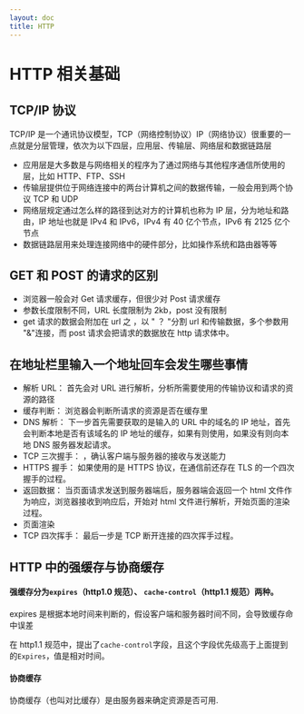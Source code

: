 ```yaml
---
layout: doc
title: HTTP
---
```


# HTTP 相关基础

## TCP/IP 协议

TCP/IP 是一个通讯协议模型，TCP（网络控制协议）IP（网络协议）很重要的一点就是分层管理，依次为以下四层，应用层、传输层、网络层和数据链路层

- 应用层是大多数是与网络相关的程序为了通过网络与其他程序通信所使用的层，比如 HTTP、FTP、SSH
- 传输层提供位于网络连接中的两台计算机之间的数据传输，一般会用到两个协议 TCP 和 UDP
- 网络层规定通过怎么样的路径到达对方的计算机也称为 IP 层，分为地址和路由，IP 地址也就是 IPv4 和 IPv6，IPv4 有 40 亿个节点，IPv6 有 2125 亿个节点
- 数据链路层用来处理连接网络中的硬件部分，比如操作系统和路由器等等

## GET 和 POST 的请求的区别

- 浏览器一般会对 Get 请求缓存，但很少对 Post 请求缓存
- 参数长度限制不同，URL 长度限制为 2kb，post 没有限制
- get 请求的数据会附加在 url 之 ，以 " ？ "分割 url 和传输数据，多个参数用 "&"连接，而 post 请求会把请求的数据放在 http 请求体中。

## 在地址栏里输入一个地址回车会发生哪些事情

- 解析 URL： 首先会对 URL 进行解析，分析所需要使用的传输协议和请求的资源的路径
- 缓存判断： 浏览器会判断所请求的资源是否在缓存里
- DNS 解析： 下一步首先需要获取的是输入的 URL 中的域名的 IP 地址，首先会判断本地是否有该域名的 IP 地址的缓存，如果有则使用，如果没有则向本地 DNS 服务器发起请求。
- TCP 三次握手： ，确认客户端与服务器的接收与发送能力
- HTTPS 握手： 如果使用的是 HTTPS 协议，在通信前还存在 TLS 的一个四次握手的过程。
- 返回数据： 当页面请求发送到服务器端后，服务器端会返回一个 html 文件作为响应，浏览器接收到响应后，开始对 html 文件进行解析，开始页面的渲染过程。
- 页面渲染
- TCP 四次挥手： 最后一步是 TCP 断开连接的四次挥手过程。

## HTTP 中的强缓存与协商缓存

#### 强缓存分为`expires`（http1.0 规范）、 `cache-control`（http1.1 规范）两种。

expires 是根据本地时间来判断的，假设客户端和服务器时间不同，会导致缓存命中误差

在 http1.1 规范中，提出了`cache-control`字段，且这个字段优先级高于上面提到的`Expires`，值是相对时间。

#### 协商缓存

协商缓存（也叫对比缓存）是由服务器来确定资源是否可用.
